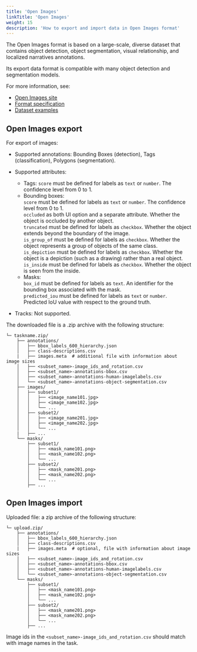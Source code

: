 ```yaml
---
title: 'Open Images'
linkTitle: 'Open Images'
weight: 15
description: 'How to export and import data in Open Images format'
---
```


The Open Images format is based on a large-scale, diverse dataset
that contains object detection, object segmentation, visual relationship,
and localized narratives annotations.

Its export data format is compatible with many object detection and segmentation models.

For more information, see:

- [Open Images site](https://storage.googleapis.com/openimages/web/index.html)
- [Format specification](https://storage.googleapis.com/openimages/web/download.html)
- [Dataset examples](https://github.com/cvat-ai/datumaro/tree/v0.3/tests/assets/open_images_dataset)

## Open Images export

For export of images:

- Supported annotations: Bounding Boxes (detection),
  Tags (classification), Polygons (segmentation).

- Supported attributes:
  - Tags: `score` must be defined for labels as `text` or `number`.
    The confidence level from 0 to 1.
  - Bounding boxes: <br>`score` must be defined for labels as `text` or `number`.
    The confidence level from 0 to 1. <br> `occluded` as both UI option
    and a separate attribute. Whether the object is occluded by another object. <br>`truncated`
    must be defined for labels as `checkbox`. Whether the object extends beyond the boundary of the image.
    <br>`is_group_of` must be defined for labels as `checkbox`. Whether the object
    represents a group of objects of the same class. <br>`is_depiction` must be
    defined for labels as `checkbox`. Whether the object is a depiction (such as a drawing)
    rather than a real object. <br>`is_inside` must be defined
    for labels as `checkbox`. Whether the object is seen from the inside.
  - Masks:
    <br>`box_id` must be defined for labels as `text`. An identifier for
    the bounding box associated with the mask.
    <br>`predicted_iou` must be defined for labels as `text` or `number`.
    Predicted IoU value with respect to the ground truth.
- Tracks: Not supported.

The downloaded file is a .zip archive with the following structure:

```
└─ taskname.zip/
    ├── annotations/
    │   ├── bbox_labels_600_hierarchy.json
    │   ├── class-descriptions.csv
    |   ├── images.meta  # additional file with information about image sizes
    │   ├── <subset_name>-image_ids_and_rotation.csv
    │   ├── <subset_name>-annotations-bbox.csv
    │   ├── <subset_name>-annotations-human-imagelabels.csv
    │   └── <subset_name>-annotations-object-segmentation.csv
    ├── images/
    │   ├── subset1/
    │   │   ├── <image_name101.jpg>
    │   │   ├── <image_name102.jpg>
    │   │   └── ...
    │   ├── subset2/
    │   │   ├── <image_name201.jpg>
    │   │   ├── <image_name202.jpg>
    │   │   └── ...
    |   ├── ...
    └── masks/
        ├── subset1/
        │   ├── <mask_name101.png>
        │   ├── <mask_name102.png>
        │   └── ...
        ├── subset2/
        │   ├── <mask_name201.png>
        │   ├── <mask_name202.png>
        │   └── ...
        ├── ...
```

## Open Images import

Uploaded file: a zip archive of the following structure:

```
└─ upload.zip/
    ├── annotations/
    │   ├── bbox_labels_600_hierarchy.json
    │   ├── class-descriptions.csv
    |   ├── images.meta  # optional, file with information about image sizes
    │   ├── <subset_name>-image_ids_and_rotation.csv
    │   ├── <subset_name>-annotations-bbox.csv
    │   ├── <subset_name>-annotations-human-imagelabels.csv
    │   └── <subset_name>-annotations-object-segmentation.csv
    └── masks/
        ├── subset1/
        │   ├── <mask_name101.png>
        │   ├── <mask_name102.png>
        │   └── ...
        ├── subset2/
        │   ├── <mask_name201.png>
        │   ├── <mask_name202.png>
        │   └── ...
        ├── ...
```

Image ids in the `<subset_name>-image_ids_and_rotation.csv` should match with
image names in the task.
